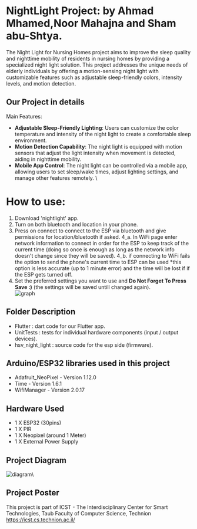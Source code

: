 # NightLight Project: by Ahmad Mhamed,Noor Mahajna and Sham abu-Shtya.
The Night Light for Nursing Homes project aims to improve the sleep quality and nighttime mobility of residents in nursing homes by providing a specialized night light solution. This project addresses the unique needs of elderly individuals by offering a motion-sensing night light with customizable features such as adjustable sleep-friendly colors, intensity levels, and motion detection.
## Our Project in details
Main Features:
- **Adjustable Sleep-Friendly Lighting**: Users can customize the color temperature and intensity of the night light to create a comfortable sleep environment.
- **Motion Detection Capability**: The night light is equipped with motion sensors that adjust the light intensity when movement is detected, aiding in nighttime mobility.
- **Mobile App Control**: The night light can be controlled via a mobile app, allowing users to set sleep/wake times, adjust lighting settings, and manage other features remotely.
\
# How to use:
1. Download 'nightlight' app.
2. Turn on both bluetooth and location in your phone.
3. Press on connect to connect to the ESP via bluetooth and give permissions for location/bluetooth if asked.
4_a. In WiFi page enter network information to connect in order for the ESP to keep track of the current time (doing so once is enough as long as the network info doesn't change since they will be saved).
4_b. if connecting to WiFi fails the option to send the phone's current time to ESP can be used
     *this option is less accurate (up to 1 minute error) and the time will be lost if if the ESP gets turned off.
5. Set the preferred settings you want to use and **Do Not Forget To Press Save :)** (the settings will be saved untill changed again).
\
![graph](https://github.com/MhamedAhmad/IOT-NightLight/assets/158752975/83a8937a-b598-44b9-86f2-2782f093c19b)

## Folder Description
- Flutter : dart code for our Flutter app.
- UnitTests : tests for individual hardware components (input / output devices).
- hsv_night_light : source code for the esp side (firmware).
## Arduino/ESP32 libraries used in this project
- Adafruit_NeoPixel - Version 1.12.0
- Time - Version 1.6.1
- WifiManager - Version 2.0.17
## Hardware Used
- 1 X ESP32 (30pins)
- 1 X PIR
- 1 X Neopixel (around 1 Meter)
- 1 X External Power Supply
## Project Diagram
![diagram](https://github.com/MhamedAhmad/IOT-NightLight/assets/158752975/be8331c8-610c-4ad4-be84-3aa3df369528)\
## Project Poster
This project is part of ICST - The Interdisciplinary Center for Smart Technologies, Taub Faculty of Computer Science, Technion https://icst.cs.technion.ac.il/

